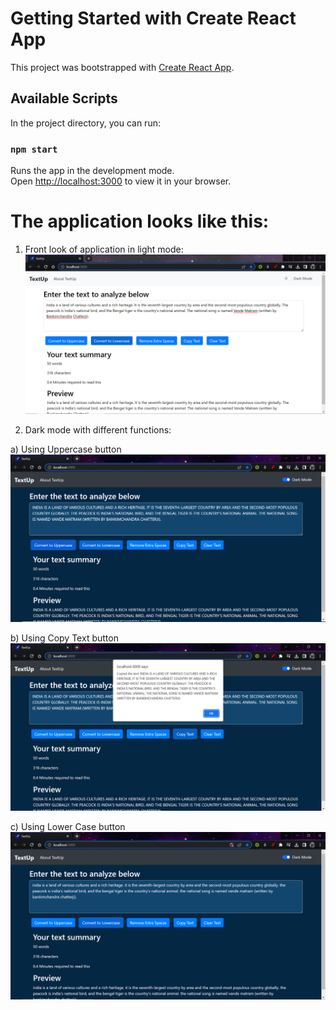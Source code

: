 # Getting Started with Create React App

This project was bootstrapped with [Create React App](https://github.com/facebook/create-react-app).

## Available Scripts

In the project directory, you can run:

### `npm start`

Runs the app in the development mode.\
Open [http://localhost:3000](http://localhost:3000) to view it in your browser.

# The application looks like this:

1) Front look of application in light mode:
![alt text](https://github.com/Reetesh-Tomar/TextUp-React-App/blob/main/pic%201.PNG)

2) Dark mode with different functions:

a) Using Uppercase button
![alt text](https://github.com/Reetesh-Tomar/TextUp-React-App/blob/main/pic%202.PNG)

b) Using Copy Text button
![alt text](https://github.com/Reetesh-Tomar/TextUp-React-App/blob/main/pic%203.PNG)

c) Using Lower Case button
![alt text](https://github.com/Reetesh-Tomar/TextUp-React-App/blob/main/pic%204.PNG)
